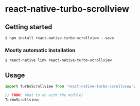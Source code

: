 # react-native-turbo-scrollview

## Getting started

`$ npm install react-native-turbo-scrollview --save`

### Mostly automatic installation

`$ react-native link react-native-turbo-scrollview`

## Usage
```javascript
import TurboScrollview from 'react-native-turbo-scrollview';

// TODO: What to do with the module?
TurboScrollview;
```
